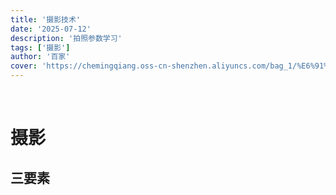 ```yaml
---
title: '摄影技术'
date: '2025-07-12'
description: '拍照参数学习'
tags: ['摄影']
author: '百家'
cover: 'https://chemingqiang.oss-cn-shenzhen.aliyuncs.com/bag_1/%E6%91%84%E5%BD%B1%E6%8A%80%E6%9C%AF.jpg'
---
```


</br>

# 摄影

## 三要素
